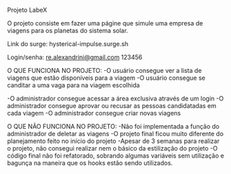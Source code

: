 Projeto LabeX

O projeto consiste em fazer uma págine que simule uma empresa de viagens para os planetas do sistema solar.

Link do surge:
hysterical-impulse.surge.sh

Login/senha:
re.alexandrini@gmail.com
123456

O QUE FUNCIONA NO PROJETO:
-O usuário consegue ver a lista de viagens que estão disponíveis para a viagem
-O usuário consegue se canditar a uma vaga para na viagem escolhida

-O administrador consegue acessar a área exclusiva através de um login
-O administrador consegue aprovar ou recusar as pessoas candidatadas em cada viagem 
-O administrador consegue criar novas viagens

O QUE NÃO FUNCIONA NO PROJETO:
-Não foi implementada a função do administrador de deletar as viagens
-O projeto final ficou muito diferente do planejamento feito no início do projeto
-Apesar de 3 semanas para realizar o projeto, não consegui realizar nem o básico da estilização do projeto
-O código final não foi refatorado, sobrando algumas variáveis sem utilização e bagunça na maneira que os hooks estão sendo utilizados.